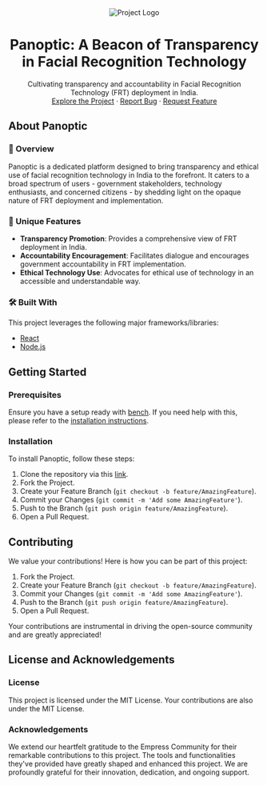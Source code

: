 <div align="center">
  <img src="https://grow.empress.eco/uploads/default/original/2X/1/1f1e1044d3864269d2a613577edb9763890422ab.png" alt="Project Logo">
  <h1 align="center">Panoptic: A Beacon of Transparency in Facial Recognition Technology</h1>
  <p align="center">
    Cultivating transparency and accountability in Facial Recognition Technology (FRT) deployment in India.
    <br />
    <a href="https://empress.eco/">Explore the Project</a>
    ·
    <a href="https://github.com/empress-eco/panoptic/issues">Report Bug</a>
    ·
    <a href="https://github.com/empress-eco/panoptic/issues">Request Feature</a>
  </p>
</div>

## About Panoptic

### 📖 Overview
Panoptic is a dedicated platform designed to bring transparency and ethical use of facial recognition technology in India to the forefront. It caters to a broad spectrum of users - government stakeholders, technology enthusiasts, and concerned citizens - by shedding light on the opaque nature of FRT deployment and implementation.

### 🌟 Unique Features
- **Transparency Promotion**: Provides a comprehensive view of FRT deployment in India.
- **Accountability Encouragement**: Facilitates dialogue and encourages government accountability in FRT implementation.
- **Ethical Technology Use**: Advocates for ethical use of technology in an accessible and understandable way.

### 🛠 Built With
This project leverages the following major frameworks/libraries:
- [React](https://reactjs.org/)
- [Node.js](https://nodejs.org/)

## Getting Started

### Prerequisites
Ensure you have a setup ready with [bench](https://github.com/Empress/bench). If you need help with this, please refer to the [installation instructions](https://Empressframework.com/docs/user/en/installation).

### Installation
To install Panoptic, follow these steps:

1. Clone the repository via this [link](https://github.com/empress-eco/panoptic.git).
2. Fork the Project.
3. Create your Feature Branch (`git checkout -b feature/AmazingFeature`).
4. Commit your Changes (`git commit -m 'Add some AmazingFeature'`).
5. Push to the Branch (`git push origin feature/AmazingFeature`).
6. Open a Pull Request.

## Contributing
We value your contributions! Here is how you can be part of this project:

1. Fork the Project.
2. Create your Feature Branch (`git checkout -b feature/AmazingFeature`).
3. Commit your Changes (`git commit -m 'Add some AmazingFeature'`).
4. Push to the Branch (`git push origin feature/AmazingFeature`).
5. Open a Pull Request.

Your contributions are instrumental in driving the open-source community and are greatly appreciated!

## License and Acknowledgements

### License
This project is licensed under the MIT License. Your contributions are also under the MIT License.

### Acknowledgements
We extend our heartfelt gratitude to the Empress Community for their remarkable contributions to this project. The tools and functionalities they've provided have greatly shaped and enhanced this project. We are profoundly grateful for their innovation, dedication, and ongoing support.